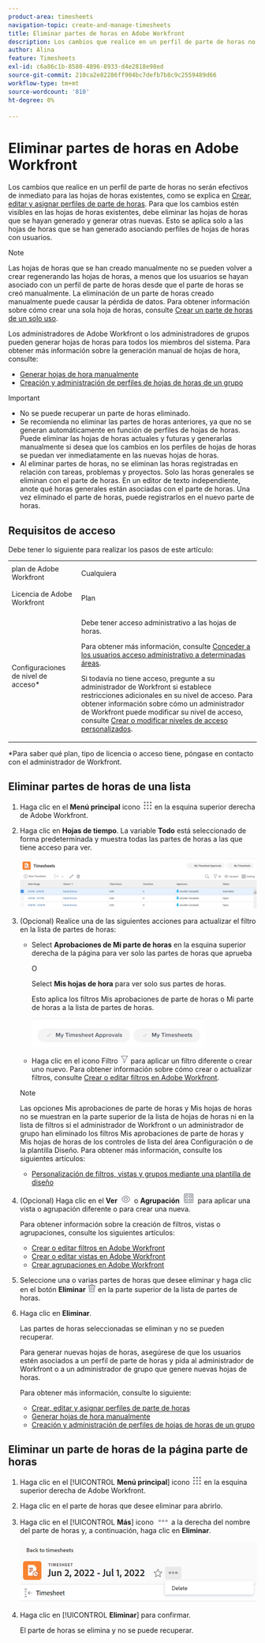 ```yaml
---
product-area: timesheets
navigation-topic: create-and-manage-timesheets
title: Eliminar partes de horas en Adobe Workfront
description: Los cambios que realice en un perfil de parte de horas no serán efectivos de inmediato para las hojas de horas existentes, tal como se explica en Crear, editar y asignar perfiles de parte de horas. Para que los cambios estén visibles en las hojas de horas existentes, debe eliminar las hojas de horas que se hayan generado y generar otras nuevas. Esto se aplica solo a las hojas de horas que se han generado asociando perfiles de hojas de horas con usuarios.
author: Alina
feature: Timesheets
exl-id: c6a86c1b-8580-4896-8933-d4e2818e98ed
source-git-commit: 210ca2e82286ff904bc7defb7b8c9c2559489d66
workflow-type: tm+mt
source-wordcount: '810'
ht-degree: 0%

---
```


# Eliminar partes de horas en Adobe Workfront

Los cambios que realice en un perfil de parte de horas no serán efectivos de inmediato para las hojas de horas existentes, como se explica en [Crear, editar y asignar perfiles de parte de horas](../../timesheets/create-and-manage-timesheets/create-timesheet-profiles.md). Para que los cambios estén visibles en las hojas de horas existentes, debe eliminar las hojas de horas que se hayan generado y generar otras nuevas. Esto se aplica solo a las hojas de horas que se han generado asociando perfiles de hojas de horas con usuarios.

>[!NOTE]
>
>Las hojas de horas que se han creado manualmente no se pueden volver a crear regenerando las hojas de horas, a menos que los usuarios se hayan asociado con un perfil de parte de horas desde que el parte de horas se creó manualmente. La eliminación de un parte de horas creado manualmente puede causar la pérdida de datos. Para obtener información sobre cómo crear una sola hoja de horas, consulte [Crear un parte de horas de un solo uso](../../timesheets/create-and-manage-timesheets/create-tmshts.md).

Los administradores de Adobe Workfront o los administradores de grupos pueden generar hojas de horas para todos los miembros del sistema. Para obtener más información sobre la generación manual de hojas de hora, consulte:

* [Generar hojas de hora manualmente](../../timesheets/create-and-manage-timesheets/manually-generate-timesheets.md)
* [Creación y administración de perfiles de hojas de horas de un grupo](../../administration-and-setup/manage-groups/work-with-group-objects/create-and-modify-a-groups-timesheet-profiles.md)

>[!IMPORTANT]
>
>* No se puede recuperar un parte de horas eliminado.
>* Se recomienda no eliminar las partes de horas anteriores, ya que no se generan automáticamente en función de perfiles de hojas de horas. Puede eliminar las hojas de horas actuales y futuras y generarlas manualmente si desea que los cambios en los perfiles de hojas de horas se puedan ver inmediatamente en las nuevas hojas de horas.
>* Al eliminar partes de horas, no se eliminan las horas registradas en relación con tareas, problemas y proyectos. Solo las horas generales se eliminan con el parte de horas. En un editor de texto independiente, anote qué horas generales están asociadas con el parte de horas. Una vez eliminado el parte de horas, puede registrarlos en el nuevo parte de horas.
>


## Requisitos de acceso

Debe tener lo siguiente para realizar los pasos de este artículo:

<table style="table-layout:auto"> 
 <col> 
 <col> 
 <tbody> 
  <tr> 
   <td role="rowheader">plan de Adobe Workfront</td> 
   <td> <p>Cualquiera</p> </td> 
  </tr> 
  <tr> 
   <td role="rowheader">Licencia de Adobe Workfront</td> 
   <td> <p>Plan </p> </td> 
  </tr> 
  <tr> 
   <td role="rowheader">Configuraciones de nivel de acceso*</td> 
   <td> <p>Debe tener acceso administrativo a las hojas de horas. </p> <p>Para obtener más información, consulte <a href="../../administration-and-setup/add-users/configure-and-grant-access/grant-users-admin-access-certain-areas.md" class="MCXref xref">Conceder a los usuarios acceso administrativo a determinadas áreas</a>.</p> <p>Si todavía no tiene acceso, pregunte a su administrador de Workfront si establece restricciones adicionales en su nivel de acceso. Para obtener información sobre cómo un administrador de Workfront puede modificar su nivel de acceso, consulte <a href="../../administration-and-setup/add-users/configure-and-grant-access/create-modify-access-levels.md" class="MCXref xref">Crear o modificar niveles de acceso personalizados</a>.</p> </td> 
  </tr> 
 </tbody> 
</table>

*Para saber qué plan, tipo de licencia o acceso tiene, póngase en contacto con el administrador de Workfront.

## Eliminar partes de horas de una lista

1. Haga clic en el **Menú principal** icono ![](assets/main-menu-icon.png) en la esquina superior derecha de Adobe Workfront.

1. Haga clic en **Hojas de tiempo**. La variable **Todo** está seleccionado de forma predeterminada y muestra todas las partes de horas a las que tiene acceso para ver.

   ![](assets/timesheet-list-one-timesheet-selected-nwe-350x70.png)

1. (Opcional) Realice una de las siguientes acciones para actualizar el filtro en la lista de partes de horas:

   * Select **Aprobaciones de Mi parte de horas** en la esquina superior derecha de la página para ver solo las partes de horas que aprueba

      O

      Select **Mis hojas de hora** para ver solo sus partes de horas.

      Esto aplica los filtros Mis aprobaciones de parte de horas o Mi parte de horas a la lista de partes de horas.

      ![](assets/my-timesheet-approvals-my-timesheets-pills-on-timesheets-list-nwe-350x58.png)

   * Haga clic en el icono Filtro ![](assets/filter-nwepng.png) para aplicar un filtro diferente o crear uno nuevo. Para obtener información sobre cómo crear o actualizar filtros, consulte [Crear o editar filtros en Adobe Workfront](../../reports-and-dashboards/reports/reporting-elements/create-filters.md).
   >[!NOTE]
   Las opciones Mis aprobaciones de parte de horas y Mis hojas de horas no se muestran en la parte superior de la lista de hojas de horas ni en la lista de filtros si el administrador de Workfront o un administrador de grupo han eliminado los filtros Mis aprobaciones de parte de horas y Mis hojas de horas de los controles de lista del área Configuración o de la plantilla Diseño. Para obtener más información, consulte los siguientes artículos:
   * [Personalización de filtros, vistas y grupos mediante una plantilla de diseño](../../administration-and-setup/customize-workfront/use-layout-templates/customize-fvg-list-controls-layout-template.md)


1. (Opcional) Haga clic en el **Ver** ![](assets/view-icon.png) o **Agrupación** ![](assets/grouping.png) para aplicar una vista o agrupación diferente o para crear una nueva.

   Para obtener información sobre la creación de filtros, vistas o agrupaciones, consulte los siguientes artículos:

   * [Crear o editar filtros en Adobe Workfront](../../reports-and-dashboards/reports/reporting-elements/create-filters.md)
   * [Crear o editar vistas en Adobe Workfront](../../reports-and-dashboards/reports/reporting-elements/create-edit-views.md)
   * [Crear agrupaciones en Adobe Workfront](../../reports-and-dashboards/reports/reporting-elements/create-groupings.md)

1. Seleccione una o varias partes de horas que desee eliminar y haga clic en el botón **Eliminar**  ![](assets/delete.png) en la parte superior de la lista de partes de horas.

1. Haga clic en **Eliminar**.

   Las partes de horas seleccionadas se eliminan y no se pueden recuperar.

   Para generar nuevas hojas de horas, asegúrese de que los usuarios estén asociados a un perfil de parte de horas y pida al administrador de Workfront o a un administrador de grupo que genere nuevas hojas de horas.

   Para obtener más información, consulte lo siguiente:

   * [Crear, editar y asignar perfiles de parte de horas](../../timesheets/create-and-manage-timesheets/create-timesheet-profiles.md)
   * [Generar hojas de hora manualmente](../../timesheets/create-and-manage-timesheets/manually-generate-timesheets.md)
   * [Creación y administración de perfiles de hojas de horas de un grupo](../../administration-and-setup/manage-groups/work-with-group-objects/create-and-modify-a-groups-timesheet-profiles.md)

## Eliminar un parte de horas de la página parte de horas

1. Haga clic en el [!UICONTROL **Menú principal**] icono ![](assets/main-menu-icon.png) en la esquina superior derecha de Adobe Workfront.
1. Haga clic en el parte de horas que desee eliminar para abrirlo.
1. Haga clic en el [!UICONTROL **Más**] icono ![](assets/more-icon.png) a la derecha del nombre del parte de horas y, a continuación, haga clic en **Eliminar**.

   ![Eliminar parte de horas de la página hoja de horas](assets/delete-timesheet-from-timesheet-page.png)
1. Haga clic en [!UICONTROL **Eliminar**] para confirmar.

   El parte de horas se elimina y no se puede recuperar.

